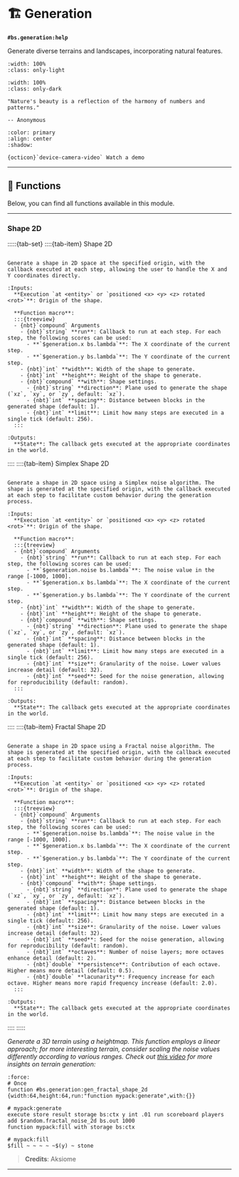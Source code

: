 # 🏗️ Generation

**`#bs.generation:help`**

Generate diverse terrains and landscapes, incorporating natural features.

```{image} /_imgs/modules/generation-light.png
:width: 100%
:class: only-light
```

```{image} /_imgs/modules/generation-dark.png
:width: 100%
:class: only-dark
```

```{epigraph}
"Nature's beauty is a reflection of the harmony of numbers and patterns."

-- Anonymous
```

```{button-link} https://youtu.be/uDenmF9l8a4
:color: primary
:align: center
:shadow:

{octicon}`device-camera-video` Watch a demo
```

---

## 🔧 Functions

Below, you can find all functions available in this module.

---

### Shape 2D

:::::{tab-set}
::::{tab-item} Shape 2D

```{function} #bs.generation:gen_shape_2d

Generate a shape in 2D space at the specified origin, with the callback executed at each step, allowing the user to handle the X and Y coordinates directly.

:Inputs:
  **Execution `at <entity>` or `positioned <x> <y> <z> rotated <rot>`**: Origin of the shape.

  **Function macro**:
  :::{treeview}
  - {nbt}`compound` Arguments
    - {nbt}`string` **run**: Callback to run at each step. For each step, the following scores can be used:
      - **`$generation.x bs.lambda`**: The X coordinate of the current step.
      - **`$generation.y bs.lambda`**: The Y coordinate of the current step.
    - {nbt}`int` **width**: Width of the shape to generate.
    - {nbt}`int` **height**: Height of the shape to generate.
    - {nbt}`compound` **with**: Shape settings.
      - {nbt}`string` **direction**: Plane used to generate the shape (`xz`, `xy`, or `zy`, default: `xz`).
      - {nbt}`int` **spacing**: Distance between blocks in the generated shape (default: 1).
      - {nbt}`int` **limit**: Limit how many steps are executed in a single tick (default: 256).
  :::

:Outputs:
  **State**: The callback gets executed at the appropriate coordinates in the world.
```

::::
::::{tab-item} Simplex Shape 2D

```{function} #bs.generation:gen_simplex_shape_2d

Generate a shape in 2D space using a Simplex noise algorithm. The shape is generated at the specified origin, with the callback executed at each step to facilitate custom behavior during the generation process.

:Inputs:
  **Execution `at <entity>` or `positioned <x> <y> <z> rotated <rot>`**: Origin of the shape.

  **Function macro**:
  :::{treeview}
  - {nbt}`compound` Arguments
    - {nbt}`string` **run**: Callback to run at each step. For each step, the following scores can be used:
      - **`$generation.noise bs.lambda`**: The noise value in the range [-1000, 1000].
      - **`$generation.x bs.lambda`**: The X coordinate of the current step.
      - **`$generation.y bs.lambda`**: The Y coordinate of the current step.
    - {nbt}`int` **width**: Width of the shape to generate.
    - {nbt}`int` **height**: Height of the shape to generate.
    - {nbt}`compound` **with**: Shape settings.
      - {nbt}`string` **direction**: Plane used to generate the shape (`xz`, `xy`, or `zy`, default: `xz`).
      - {nbt}`int` **spacing**: Distance between blocks in the generated shape (default: 1).
      - {nbt}`int` **limit**: Limit how many steps are executed in a single tick (default: 256).
      - {nbt}`int` **size**: Granularity of the noise. Lower values increase detail (default: 32).
      - {nbt}`int` **seed**: Seed for the noise generation, allowing for reproducibility (default: random).
  :::

:Outputs:
  **State**: The callback gets executed at the appropriate coordinates in the world.
```

::::
::::{tab-item} Fractal Shape 2D

```{function} #bs.generation:gen_fractal_shape_2d

Generate a shape in 2D space using a Fractal noise algorithm. The shape is generated at the specified origin, with the callback executed at each step to facilitate custom behavior during the generation process.

:Inputs:
  **Execution `at <entity>` or `positioned <x> <y> <z> rotated <rot>`**: Origin of the shape.

  **Function macro**:
  :::{treeview}
  - {nbt}`compound` Arguments
    - {nbt}`string` **run**: Callback to run at each step. For each step, the following scores can be used:
      - **`$generation.noise bs.lambda`**: The noise value in the range [-1000, 1000].
      - **`$generation.x bs.lambda`**: The X coordinate of the current step.
      - **`$generation.y bs.lambda`**: The Y coordinate of the current step.
    - {nbt}`int` **width**: Width of the shape to generate.
    - {nbt}`int` **height**: Height of the shape to generate.
    - {nbt}`compound` **with**: Shape settings.
      - {nbt}`string` **direction**: Plane used to generate the shape (`xz`, `xy`, or `zy`, default: `xz`).
      - {nbt}`int` **spacing**: Distance between blocks in the generated shape (default: 1).
      - {nbt}`int` **limit**: Limit how many steps are executed in a single tick (default: 256).
      - {nbt}`int` **size**: Granularity of the noise. Lower values increase detail (default: 32).
      - {nbt}`int` **seed**: Seed for the noise generation, allowing for reproducibility (default: random).
      - {nbt}`int` **octaves**: Number of noise layers; more octaves enhance detail (default: 2).
      - {nbt}`double` **persistence**: Contribution of each octave. Higher means more detail (default: 0.5).
      - {nbt}`double` **lacunarity**: Frequency increase for each octave. Higher means more rapid frequency increase (default: 2.0).
  :::

:Outputs:
  **State**: The callback gets executed at the appropriate coordinates in the world.
```

::::
:::::

*Generate a 3D terrain using a heightmap. This function employs a linear approach; for more interesting terrain, consider scaling the noise values differently according to various ranges. Check out [this video](https://www.youtube.com/watch?v=CSa5O6knuwI) for more insights on terrain generation:*

```{code-block} mcfunction
:force:
# Once
function #bs.generation:gen_fractal_shape_2d {width:64,height:64,run:"function mypack:generate",with:{}}

# mypack:generate
execute store result storage bs:ctx y int .01 run scoreboard players add $random.fractal_noise_2d bs.out 1000
function mypack:fill with storage bs:ctx

# mypack:fill
$fill ~ ~ ~ ~ ~$(y) ~ stone
```

> **Credits**: Aksiome

---

```{include} ../_templates/comments.md
```
